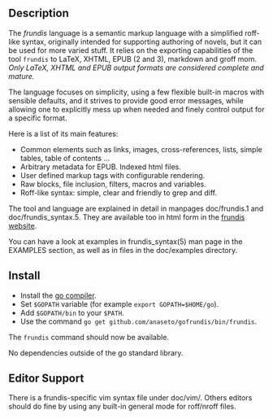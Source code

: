 Description
-----------

The *frundis* language is a semantic markup language with a simplified
roff-like syntax, originally intended for supporting authoring of novels, but
it can be used for more varied stuff.  It relies on the exporting capabilities
of the tool `frundis` to LaTeX, XHTML, EPUB (2 and 3), markdown and groff mom.
*Only LaTeX, XHTML and EPUB output formats are considered complete and mature.*

The language focuses on simplicity, using a few flexible built-in macros with
sensible defaults, and it strives to provide good error messages, while
allowing one to explicitly mess up when needed and finely control output for a
specific format.

Here is a list of its main features:

+ Common elements such as links, images, cross-references, lists, simple
  tables, table of contents …
+ Arbitrary metadata for EPUB. Indexed html files.
+ User defined markup tags with configurable rendering.
+ Raw blocks, file inclusion, filters, macros and variables.
+ Roff-like syntax: simple, clear and friendly to grep and diff.

The tool and language are explained in detail in manpages doc/frundis.1 and
doc/frundis\_syntax.5. They are available too in html form in the [frundis
website](http://bardinflor.perso.aquilenet.fr/frundis/intro-en).

You can have a look at examples in frundis\_syntax(5) man page in the EXAMPLES
section, as well as in files in the doc/examples directory.

Install
-------

+ Install the [go compiler](https://golang.org/).
+ Set `$GOPATH` variable (for example `export GOPATH=$HOME/go`).
+ Add `$GOPATH/bin` to your `$PATH`.
+ Use the command `go get github.com/anaseto/gofrundis/bin/frundis`.
  
The `frundis` command should now be available.

No dependencies outside of the go standard library.

Editor Support
--------------

There is a frundis-specific vim syntax file under doc/vim/. Others editors
should do fine by using any built-in general mode for roff/nroff files.
